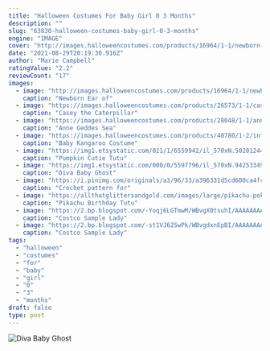 ```yaml
---
title: "Halloween Costumes For Baby Girl 0 3 Months"
description: ""
slug: "63830-halloween-costumes-baby-girl-0-3-months"
engine: "IMAGE"
cover: "http://images.halloweencostumes.com/products/16964/1-1/newborn-ear-of-corn-bunting.jpg"
date: "2021-08-29T20:19:30.916Z"
author: "Marie Campbell"
ratingValue: "2.2"
reviewCount: "17"
images:
  - image: "http://images.halloweencostumes.com/products/16964/1-1/newborn-ear-of-corn-bunting.jpg"
    caption: "Newborn Ear of"
  - image: "https://images.halloweencostumes.com/products/26573/1-1/casey-the-caterpillar-newborn-bunting.jpg"
    caption: "Casey the Caterpillar"
  - image: "https://images.halloweencostumes.com/products/28048/1-1/anne-geddes-sea-turtle-infant-costume.jpg"
    caption: "Anne Geddes Sea"
  - image: "https://images.halloweencostumes.com/products/40780/1-2/infant-baby-kangaroo-costume.jpg"
    caption: "Baby Kangaroo Costume"
  - image: "https://img1.etsystatic.com/021/1/6559942/il_570xN.502012441_3m95.jpg"
    caption: "Pumpkin Cutie Tutu"
  - image: "https://img1.etsystatic.com/000/0/5597796/il_570xN.94253349.jpg"
    caption: "Diva Baby Ghost"
  - image: "https://i.pinimg.com/originals/a3/96/33/a396331d5cd600ca4fc79bb7ee1b8928.jpg"
    caption: "Crochet pattern for"
  - image: "https://allthatglittersandgold.com/images/large/pikachu-pokemon-birthday-tutu-outfit-for-girls.jpg"
    caption: "Pikachu Birthday Tutu"
  - image: "https://2.bp.blogspot.com/-Yoqj6LGTmwM/WBvgX0tsuhI/AAAAAAAAKFQ/v2g73YPCzR8HbgMEKDO_5JmkGqR15A5xACLcB/s1600/emilysusankim_costco_halloween_costume_007.jpg"
    caption: "Costco Sample Lady"
  - image: "https://2.bp.blogspot.com/-st1VJ62SwPk/WBvgdxnEpBI/AAAAAAAAKFU/X7hy-fx6QXE9o5VwFyc4Fswv0XBZy8shgCLcB/s1600/emilysusankim_costco_halloween_costume_009.jpg"
    caption: "Costco Sample Lady"
tags:
  - "halloween"
  - "costumes"
  - "for"
  - "baby"
  - "girl"
  - "0"
  - "3"
  - "months"
draft: false
type: post
---
```



![Diva Baby Ghost](https://img1.etsystatic.com/000/0/5597796/il_570xN.94253349.jpg "Diva Baby Ghost")


<!--inArticleAds-->

<!--galleryOne-->


<!--inArticleAds-->

<!--galleryTwo-->


<!--galleryThree-->

